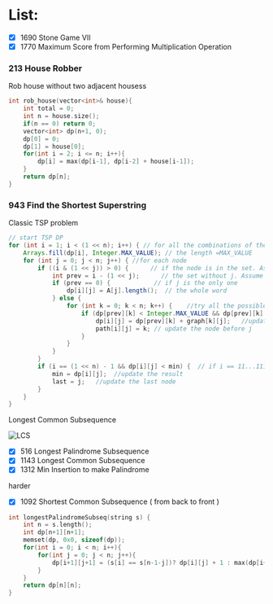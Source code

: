 # List:

- [x] 1690 Stone Game VII
- [x] 1770 Maximum Score from Performing Multiplication Operation

### 213 House Robber
Rob house without two adjacent housess

```cpp
int rob_house(vector<int>& house){
    int total = 0;
    int n = house.size();
    if(n == 0) return 0;
    vector<int> dp(n+1, 0);
    dp[0] = 0;
    dp[1] = house[0];
    for(int i = 2; i <= n; i++){
        dp[i] = max(dp[i-1], dp[i-2] + house[i-1]);
    }
    return dp[n];
}
```

### 943 Find the Shortest Superstring

Classic TSP problem

```java
// start TSP DP
for (int i = 1; i < (1 << n); i++) { // for all the combinations of the nodes
    Arrays.fill(dp[i], Integer.MAX_VALUE); // the length =MAX_VALUE
    for (int j = 0; j < n; j++) { //for each node
        if ((i & (1 << j)) > 0) {      // if the node is in the set. Assume i = 10010(18), j = 100(4), then set={1,4}, the node is 2. The node is not in this set
            int prev = i - (1 << j);      // the set without j. Assume i = 10010, j = 10 then pre = 10000
            if (prev == 0) {            // if j is the only one
                dp[i][j] = A[j].length();  // the whole word
            } else {
                for (int k = 0; k < n; k++) {    //try all the possible nodes before j
                    if (dp[prev][k] < Integer.MAX_VALUE && dp[prev][k] + graph[k][j] < dp[i][j]) { // if k is valid and the length could be reduced
                        dp[i][j] = dp[prev][k] + graph[k][j];   //update the result
                        path[i][j] = k; // update the node before j
                    }
                }
            }
        }
        if (i == (1 << n) - 1 && dp[i][j] < min) {  // if i == 11...1111 means the node set contains all the nodes, and the length is smaller
            min = dp[i][j];  //update the result
            last = j;   //update the last node
        }
    }
}
```

Longest Common Subsequence

![LCS](https://assets.leetcode.com/users/votrubac/image_1564691262.png)

- [x] 516 Longest Palindrome Subsequence
- [x] 1143 Longest Common Subsequence
- [x] 1312 Min Insertion to make Palindrome

harder
- [x] 1092 Shortest Common Subsequence ( from back to front )


```cpp
int longestPalindromeSubseq(string s) {
    int n = s.length();
    int dp[n+1][n+1];
    memset(dp, 0x0, sizeof(dp));
    for(int i = 0; i < n; i++){
        for(int j = 0; j < n; j++){
            dp[i+1][j+1] = (s[i] == s[n-1-j])? dp[i][j] + 1 : max(dp[i+1][j], dp[i][j+1]);
        }
    }
    return dp[n][n];
}
```
